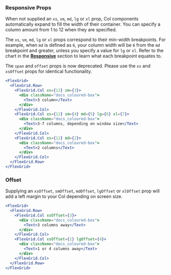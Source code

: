 ### Responsive Props

When not supplied an `xs`, `sm`, `md`, `lg` or `xl` prop, Col components automatically expand to fill the width of their container. You can specify a column amount from 1 to 12 when they are specified.

The `xs`, `sm`, `md`, `lg` or `xl` props correspond to their min-width breakpoints. For example, when `md` is defined as `6`, your column width will be `6` from the `md` breakpoint and greater, unless you specify a value for `lg` or `xl`. Refer to the chart in the [**Responsive**](#responsive) section to learn what each breakpoint equates to.

The `span` and `offset` props is now deprecated. Please use the `xs` and `xsOffset` props for identical functionality.

```jsx
<FlexGrid>
  <FlexGrid.Row>
    <FlexGrid.Col xs={12} sm={3}>
      <div className="docs_coloured-box">
        <Text>3 column</Text>
      </div>
    </FlexGrid.Col>
    <FlexGrid.Col xs={12} sm={4} md={5} lg={6} xl={7}>
      <div className="docs_coloured-box">
        <Text>3-7 columns, depending on window size</Text>
      </div>
    </FlexGrid.Col>
    <FlexGrid.Col xs={12} md={2}>
      <div className="docs_coloured-box">
        <Text>2 columns</Text>
      </div>
    </FlexGrid.Col>
  </FlexGrid.Row>
</FlexGrid>
```

### Offset

Supplying an `xsOffset`, `smOffset`, `mdOffset`, `lgOffset` or `xlOffset` prop will add a left margin to your Col depending on screen size.

```jsx
<FlexGrid>
  <FlexGrid.Row>
    <FlexGrid.Col xsOffset={3}>
      <div className="docs_coloured-box">
        <Text>3 columns away</Text>
      </div>
    </FlexGrid.Col>
    <FlexGrid.Col xsOffset={1} lgOffset={4}>
      <div className="docs_coloured-box">
        <Text>1 or 4 columns away</Text>
      </div>
    </FlexGrid.Col>
  </FlexGrid.Row>
</FlexGrid>
```
